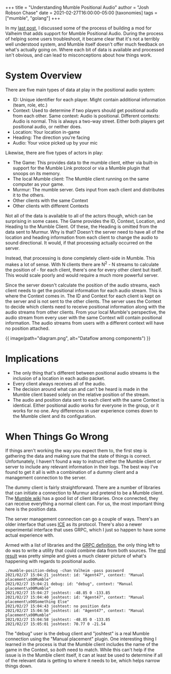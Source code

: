 +++
title = "Understanding Mumble Positional Audio"
author = "Josh Robson Chase"
date = 2021-02-27T16:00:00-05:00
[taxonomies]
tags = ["mumble", "golang"]
+++

In my [last post][lastpost], I discussed some of the process of building a
mod for Valheim that adds support for Mumble Positional Audio. During the
process of helping some users troubleshoot, it became clear that it's not a
terribly well understood system, and Mumble itself doesn't offer much
feedback on what's actually going on. Where each bit of data is available and
processed isn't obvious, and can lead to misconceptions about how things
work.

[lastpost]: ../valheim-mumble

<!-- more -->

# System Overview

There are five main types of data at play in the positional audio system:

* ID: Unique identifier for each player. Might contain additional information
  (team, role, etc.)
* Context: Used to determine if two players should get positional audio from
  each other. Same context: Audio is positional. Different contexts: Audio is
  normal. This is always a two-way street. Either both players get positional
  audio, or neither does.
* Location: Your location in-game
* Heading: The direction you're facing
* Audio: Your voice picked up by your mic

Likewise, there are five types of actors in play:

* The Game: This provides data to the mumble client, either via built-in
  support for the Mumble Link protocol or via a Mumble plugin that snoops on
  its memory.
* The local Mumble client: The Mumble client running on the same computer as
  your game.
* Murmur: The mumble server. Gets input from each client and distributes it to
  the others.
* Other clients with the same Context
* Other clients with different Contexts

Not all of the data is available to all of the actors though, which can be
surprising in some cases. The Game provides the ID, Context, Location, and
Heading to the Mumble Client. Of these, the Heading is omitted from the data
sent to Murmur. Why is that? Doesn't the server need to have all of the
location and heading information from each client to change the audio to
sound directional. It would, if that processing actually occurred on the
server.

Instead, that processing is done completely client-side in Mumble.
This makes a lot of sense. With N clients there are N<sup>2</sup> - N streams
to calculate the position of - for each client, there's one for every other
client but itself. This would scale poorly and would require a much more
powerful server.

Since the server doesn't calculate the position of the audio streams, each
client needs to get the positional information for each audio stream. This is
where the Context comes in. The ID and Context for each client is kept on the
server and is not sent to the other clients. The server uses the Context to
decide which clients need to receive positional information along with the
audio streams from other clients. From your local Mumble's perspective, the
audio stream from every user with the same Context will contain positional
information. The audio streams from users with a different context will have
no position attached.

{{ image(path="diagram.png", alt="Dataflow among components") }}

# Implications

* The only thing that's different between positional audio streams is the
  inclusion of a location in each audio packet.
* Every client always receives all of the audio.
* The decision around what can and can't be heard is made in the Mumble client
  based solely on the relative position of the stream.
* The audio and position data sent to each client with the same Context is
  identical. Either positional audio works for everyone in the group, or it
  works for no one. Any differences in user experience comes down to the
  Mumble client and its configuration.

# When Things Go Wrong

If things aren't working the way you expect them to, the first step is
gathering the data and making sure that the state of things is correct.
Unfortunately, I haven't found a way to instruct either the Mumble client or
server to include any relevant information in their logs. The best way I've
found to get it all is with a combination of a dummy client and a management
connection to the server.

The dummy client is fairly straightforward. There are a number of libraries
that can initiate a connection to Murmur and pretend to be a Mumble client.
The [Mumble wiki][wiki] has a good list of client libraries. Once connected,
they can receive everything a normal client can. For us, the most important
thing here is the position data.

[wiki]: https://wiki.mumble.info/wiki/3rd_Party_Applications#Libraries

The server management connection can go a couple of ways. There's an older
interface that uses [ICE][ice] as its protocol. There's also a newer
experimental interface that uses GRPC, which I just so happen to have some
actual experience with.

[ice]: https://en.wikipedia.org/wiki/Internet_Communications_Engine

Armed with a list of libraries and the [GRPC definition][grpc], the only
thing left to do was to write a utility that could combine data from both
sources. The [end result][debugtool] was pretty simple and gives a much
clearer picture of what's happening with regards to positional audio.

[grpc]: https://raw.githubusercontent.com/mumble-voip/mumble/master/src/murmur/MurmurRPC.proto
[debugtool]: https://gitlab.com/jrobsonchase/mumble-position-debug

```
./mumble-position-debug -chan Valheim -pass password
2021/02/27 15:04:21 joshtest: id: "Agent47", context: "Manual placement\x00Mumble"
2021/02/27 15:04:21 debug: id: "debug", context: "Manual placement\x00Mumble"
2021/02/27 15:04:27 joshtest: -48.85 0 -133.85
2021/02/27 15:04:40 joshtest: id: "Agent47", context: "Manual placement\x00Something Else"
2021/02/27 15:04:43 joshtest: no position data
2021/02/27 15:04:56 joshtest: id: "Agent47", context: "Manual placement\x00Mumble"
2021/02/27 15:04:58 joshtest: -48.85 0 -133.85
2021/02/27 15:05:01 joshtest: 70.77 0 -21.54
```

The "debug" user is the debug client and "joshtest" is a real Mumble
connection using the "Manual placement" plugin. One interesting thing I
learned in the process is that the Mumble client includes the name of the
game in the Context, so *both* need to match. While this can't help if the
issue is in the Mumble client itself, it can at least be used to determine if
all of the relevant data is getting to where it needs to be, which helps
narrow things down.
